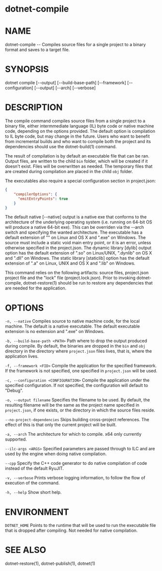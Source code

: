 dotnet-compile
===========

# NAME 
dotnet-compile -- Compiles source files for a single project to a binary format and saves to a target file.

# SYNOPSIS
dotnet compile [--output] [--build-base-path] [--framework] [--configuration] [--output] [--arch] [--verbose]

# DESCRIPTION
The compile command compiles source files from a single project to a binary file, either intermmediate language (IL) byte code or native machine code, depending on the options provided. The default option is compilation to IL byte code, but may change in the future. Users who want to benefit from incremental builds and who want to compile both the project and its dependencies should use the dotnet-build(1) command.

The result of compilation is by default an executable file that can be ran. Output files, are written to the child `bin` folder, which will be created if it doesn't exist. Files will be overwritten as needed. The temporary files that are created during compilation are placed in the child `obj` folder. 
 
The executables also require a special configuration section in project.json:

```json
{ 
    "compilerOptions": {
      "emitEntryPoints": true
    }
}
```

The default native [--native] output is a native exe that conforms to the architecture of the underlying operating system (i.e. running on 64-bit OS will produce a native 64-bit exe). This can be overriden via the --arch switch and specifying the wanted architecture. The executable has a default extension of "" on Linux and OS X and ".exe" on Windows. The source must include a static void main entry point, or it is an error, unless otherwise specified in the project.json. The dynamic library [dylib] output option has the default extension of ".so" on Linux/UNIX, ".dynlib" on OS X and ".dll" on Windows. The static library [staticlib] option has the default extension of ".a" on Linux, UNIX and OS X and ".lib" on Windows.

This command relies on the following artifacts: source files, project.json project file and the "lock" file (project.lock.json). Prior to invoking dotnet-compile, dotnet-restore(1) should be run to restore any dependencies that are needed for the application.  

# OPTIONS 

`-n, --native`
Compiles source to native machine code, for the local machine. The default is a native executable. The default executable extension is no extension and ".exe" on Windows.

`-b, --build-base-path <PATH>`
Path where to drop the output produced during compile. By default, the binaries are dropped in the `bin` and `obj` directory in the directory where `project.json` files lives, that is, where the application lives.  

`-f, --framework <FID>`
Compile the application for the specified framework. If the framework is not specified, one specified in `project.json` will be used. 

`-c, --configuration <CONFIGURATION>`
Compile the application under the specified configuration. If not specified, the configuration will default to "Debug".  

`-o, --output filename`
Specifies the filename to be used. By default, the resulting filename will be the same as the project name specified in `project.json`, if one exists, or the directory in which the source files reside. 

`--no-project-dependencies`
Skips building cross-project references. The effect of this is that only the current project will be built. 

`-a, --arch`
The architecture for which to compile. x64 only currently supported.

`--ilc-args <ARGS>`
Specified parameters are passed through to ILC and are used by the engine when doing native compilation. 

`--cpp`
Specify the C++ code generator to do native compilation of code instead of the default RyuJIT.       

`-v, --verbose`
Prints verbose logging information, to follow the flow of execution of the command.

`-h, --help`
Show short help. 

# ENVIRONMENT 

`DOTNET_HOME`
Points to the runtime that will be used to run the executable file that is dropped after compiling. Not needed for native compilation.  

# SEE ALSO
dotnet-restore(1), dotnet-publish(1), dotnet(1)
